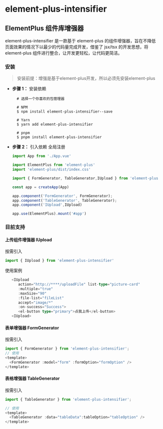 # element-plus-intensifier

## ElementPlus 组件库增强器

element-plus-intensifier 是一款基于 element-plus 的组件增强器，旨在不降低页面效果的情况下以最少的代码量完成开发，借鉴了 jsx/tsx 的开发思想，将 element-plus 组件进行整合，让开发更轻松，让代码更简洁。

### 安装

> 安装前提：增强是基于element-plus开发，所以必须先安装element-plus

* **步骤 1：** 安装依赖

  ```shell
    # 选择一个你喜欢的包管理器

    # NPM
    $ npm install element-plus-intensifier--save

    # Yarn
    $ yarn add element-plus-intensifier

    # pnpm
    $ pnpm install element-plus-intensifier
  ```
* **步骤 2：** 引入依赖
  全局注册

  ```ts
  import App from './App.vue'

  import ElementPlus from 'element-plus'
  import 'element-plus/dist/index.css'

  import { FormGenerator, TableGenerator,IUpload } from 'element-plus-intensifier'

  const app = createApp(App)

  app.component('FormGenerator', FormGenerator);
  app.component('TableGenerator', TableGenerator);
  app.component('IUpload',IUpload)

  app.use(ElementPlus).mount('#app')
  ```

### 目前支持

#### 上传组件增强器 IUpload

按需引入

```ts
import { IUpload } from 'element-plus-intensifier'
```

使用案例

```ts
   <IUpload 
      action="http://****/uploadFile" list-type="picture-card" 
      :multiple="true"
      :maxSize="90" 
      :file-list="fileList" 
      accept="image/*" 
      :on-success="Success">
      <el-button type="primary">点我上传</el-button>
   <IUpload>
```

#### 表单增强器 FormGenerator

按需引入

```ts
import { FormGenerator } from 'element-plus-intensifier';
// 使用
<template>
  <FormGenerator :model="form" :formOption="formOption" />
</template>

```

#### 表格增强器 TableGenerator

按需引入

```ts
import { TableGenerator } from 'element-plus-intensifier';

// 使用
<template>
  <TableGenerator :data="tableData":tableOption="tableOption" />
</template>
```
